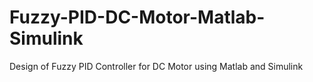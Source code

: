 # Fuzzy-PID-DC-Motor-Matlab-Simulink
Design of Fuzzy PID Controller for DC Motor using Matlab and Simulink
